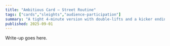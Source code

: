 ```yaml
---
title: "Ambitious Card — Street Routine"
tags: ["cards","sleights","audience-participation"]
summary: "A tight 4-minute version with double-lifts and a kicker ending."
published: 2025-09-01
---
```

Write-up goes here.